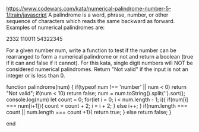 https://www.codewars.com/kata/numerical-palindrome-number-5-1/train/javascript
A palindrome is a word, phrase, number, or other sequence of characters which reads the same backward as forward. Examples of numerical palindromes are:

2332 
110011 
54322345

For a given number num, write a function to test if the number can be rearranged to form a numerical palindrome or not and return a boolean (true if it can and false if it cannot). For this kata, single digit numbers will NOT be considered numerical palindromes.
Return "Not valid" if the input is not an integer or is less than 0.

function palindrome(num) { 
  if(typeof num !== 'number' || num < 0) return "Not valid";
  if(num < 10) return false;
  num = num.toString().split('').sort();
  console.log(num)
  let count = 0;
  for(let i = 0; i < num.length - 1; i){
    if(num[i] === num[i+1]){
      count = count + 2;
      i = i + 2;
    } else i++;
  }
    if(num.length === count || num.length === count +1){
      return true;
    } else return false;
}

end